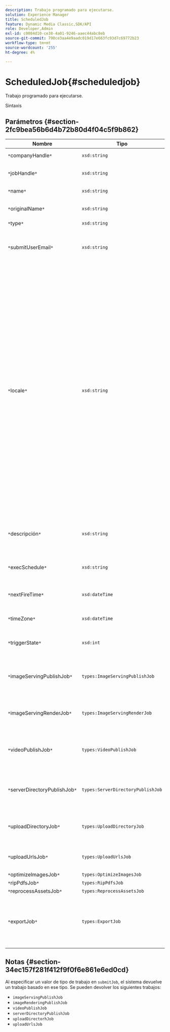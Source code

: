 ```yaml
---
description: Trabajo programado para ejecutarse.
solution: Experience Manager
title: ScheduledJob
feature: Dynamic Media Classic,SDK/API
role: Developer,Admin
exl-id: c0084d10-ce38-4a01-9246-aaec44abc8eb
source-git-commit: 790ce3aa4e9aadc019d17e663fc93d7c69772b23
workflow-type: tm+mt
source-wordcount: '255'
ht-degree: 4%

---
```


# ScheduledJob{#scheduledjob}

Trabajo programado para ejecutarse.

Sintaxis

## Parámetros {#section-2fc9bea56b6d4b72b80d4f04c5f9b862}

| Nombre | Tipo | Descripción |
|---|---|---|
| `*`companyHandle`*` | `xsd:string` | Identificador de la empresa. |
| `*`jobHandle`*` | `xsd:string` | Control de trabajo programado. |
| `*`name`*` | `xsd:string` | Nombre de trabajo. |
| `*`originalName`*` | `xsd:string` | Nombre original del trabajo programado. |
| `*`type`*` | `xsd:string` | Tipo de trabajo. |
| `*`submitUserEmail`*` | `xsd:string` | La dirección de correo electrónico del usuario que programó el trabajo. |
| `*`locale`*` | `xsd:string` | La configuración regional que se utilizará para los detalles del registro de trabajos y la localización del correo electrónico. Las configuraciones regionales se especifican como `<language_code>[- <country_code>]`, donde el código de idioma es un código de dos letras en minúscula, según se especifica en ISO-639, y el código de país opcional es un código de dos letras en mayúsculas, según se especifica en ISO-3166. Por ejemplo, la cadena de configuración regional para inglés (Estados Unidos) sería: `en-US`. |
| `*`descripción`*` | `xsd:string` | Una descripción del trabajo tal como se especificó originalmente en `submitJob`. |
| `*`execSchedule`*` | `xsd:string` | Cuando está programado que se ejecute el trabajo. |
| `*`nextFireTime`*` | `xsd:dateTime` | La fecha, la hora y la zona horaria en la que se inicia el trabajo. |
| `*`timeZone`*` | `xsd:dateTime` | Zona horaria del trabajo programado. |
| `*`triggerState`*` | `xsd:int` | Elección del estado de déclencheur del trabajo. |
| `*`imageServingPublishJob`*` | `types:ImageServingPublishJob` | Detalles de trabajo para un trabajo de publicación de servicio de imágenes. |
| `*`imageServingRenderJob`*` | `types:ImageServingRenderJob` | Detalles de trabajo para un trabajo de renderización de imágenes. |
| `*`videoPublishJob`*` | `types:VideoPublishJob` | Detalles de trabajo para un trabajo de publicación de vídeo. Consulte [VideoPublishJob](https://experienceleague.adobe.com/docs/dynamic-media-developer-resources/image-production-api/data-types/r-scheduled-job.html). |
| `*`serverDirectoryPublishJob`*` | `types:ServerDirectoryPublishJob` | Detalles de trabajo para un trabajo de publicación de directorio de servidor. |
| `*`uploadDirectoryJob`*` | `types:UploadDirectoryJob` | Detalles del trabajo de un trabajo de directorio de carga. |
| `*`uploadUrlsJob`*` | `types:UploadUrlsJob` | Detalles del trabajo de un trabajo de carga de URL. |
| `*`optimizeImagesJob`*` | `types:OptimizeImagesJob` |  |
| `*`ripPdfsJob`*` | `types:RipPdfsJob` |  |
| `*`reprocessAssetsJob`*` | `types:ReprocessAssetsJob` |  |
| `*`exportJob`*` | `types:ExportJob` | Permitir la exportación autorizada de archivos cargados anteriormente. Consulte [Exportar trabajo](https://experienceleague.adobe.com/docs/dynamic-media-developer-resources/image-production-api/data-types/r-scheduled-job.html). |

## Notas {#section-34ec157f281f412f9f0f6e861e6ed0cd}

Al especificar un valor de tipo de trabajo en `submitJob`, el sistema devuelve un trabajo basado en ese tipo. Se pueden devolver los siguientes trabajos:

* `imageServingPublishJob`
* `imageRenderingPublishJob`
* `videoPublishJob`
* `serverDirectoryPublishJob`
* `uploadDirectorhJob`
* `uploadUrlsJob`
